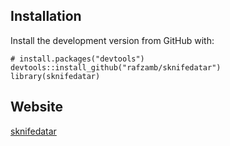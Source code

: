 
<!-- README.md is generated from README.Rmd. Please edit that file -->

## Installation

Install the development version from GitHub with:

    # install.packages("devtools")
    devtools::install_github("rafzamb/sknifedatar")
    library(sknifedatar)

## Website

[sknifedatar](https://rafzamb.github.io/sknifedatar/)
